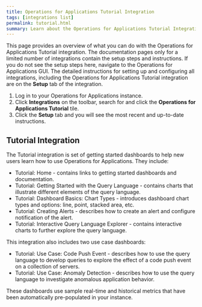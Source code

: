 ```yaml
---
title: Operations for Applications Tutorial Integration
tags: [integrations list]
permalink: tutorial.html
summary: Learn about the Operations for Applications Tutorial Integration.
---
```


This page provides an overview of what you can do with the Operations for Applications Tutorial integration. The documentation pages only for a limited number of integrations contain the setup steps and instructions. If you do not see the setup steps here, navigate to the Operations for Applications GUI. The detailed instructions for setting up and configuring all integrations, including the Operations for Applications Tutorial integration are on the **Setup** tab of the integration.

1. Log in to your Operations for Applications instance. 
2. Click **Integrations** on the toolbar, search for and click the **Operations for Applications Tutorial** tile. 
3. Click the **Setup** tab and you will see the most recent and up-to-date instructions.

## Tutorial Integration

The Tutorial integration is set of getting started dashboards to help new users learn how to use Operations for Applications. They include:

- Tutorial: Home - contains links to getting started dashboards and documentation.
- Tutorial: Getting Started with the Query Language - contains charts that illustrate different elements of the query language.
- Tutorial: Dashboard Basics: Chart Types - introduces dashboard chart types and options: line, point, stacked area, etc.
- Tutorial: Creating Alerts - describes how to create an alert and configure notification of the alert.
- Tutorial: Interactive Query Language Explorer - contains interactive charts to further explore the query language.

This integration also includes two use case dashboards:

- Tutorial: Use Case: Code Push Event - describes how to use the query language to develop queries to explore the effect of a code push event on a collection of servers.
- Tutorial: Use Case: Anomaly Detection - describes how to use the query language to investigate anomalous application behavior.

These dashboards use sample real-time and historical metrics that have been automatically pre-populated in your instance.





